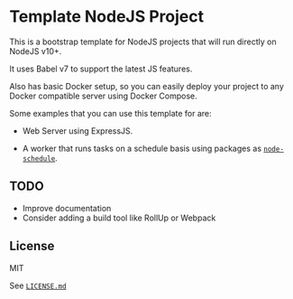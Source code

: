 # Template NodeJS Project

This is a bootstrap template for NodeJS projects that will run directly on NodeJS v10+.

It uses Babel v7 to support the latest JS features.

Also has basic Docker setup, so you can easily deploy your project to any Docker compatible server using Docker Compose.

Some examples that you can use this template for are:

-   Web Server using ExpressJS.

-   A worker that runs tasks on a schedule basis using packages as [`node-schedule`](https://github.com/node-schedule/node-schedule).

## TODO

-   Improve documentation
-   Consider adding a build tool like RollUp or Webpack

## License

MIT

See [`LICENSE.md`](LICENSE.md)

